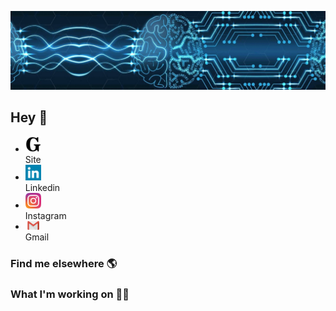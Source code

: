 ![Foto de Capa](images/foto-de-capa.jpeg)

## Hey 👋

- <a href="https://www.gabrielcaussi.com/"><img src="images/site-icon.svg" alt="site" width="25"/></a><br>Site
- <a href="https://www.linkedin.com/in/gabrielcaussi/"><img src="images/linkedin-icon.svg" alt="linkedin" width="25"/></a><br>Linkedin
- <a href="https://www.instagram.com/g_caussi/"><img src="images/instagram-icon.svg" alt="instagram" width="25"/></a><br>Instagram
- <a href="https://www.instagram.com/g_caussi/"><img src="images/gmail-icon.svg" alt="gmail" width="25"/></a><br>Gmail

### Find me elsewhere 🌎

### What I'm working on 👨‍💻

<!--
**gcaussi/gcaussi** is a ✨ _special_ ✨ repository because its `README.md` (this file) appears on your GitHub profile.

Here are some ideas to get you started:

- 🔭 I’m currently working on ...
- 🌱 I’m currently learning ...
- 👯 I’m looking to collaborate on ...
- 🤔 I’m looking for help with ...
- 💬 Ask me about ...
- 📫 How to reach me: ...
- 😄 Pronouns: ...
- ⚡ Fun fact: ...
-->
